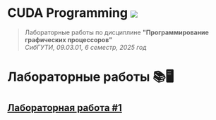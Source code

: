 # CUDA Programming <img src="https://img.icons8.com/color/60/000000/nvidia.png" style="vertical-align: middle"/>

> Лабораторные работы по дисциплине **"Программирование графических процессоров"**  
> *СибГУТИ, 09.03.01, 6 семестр, 2025 год*

# Лабораторные работы 📚🖥️
## [Лабораторная работа #1](labs/lab1/)
